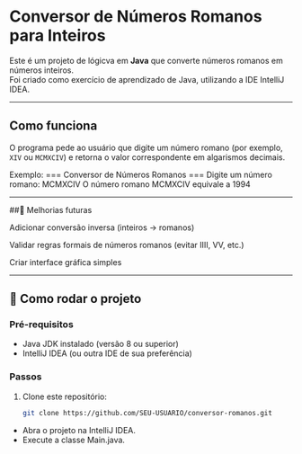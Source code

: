 # Conversor de Números Romanos para Inteiros

Este é um projeto de lógicva em **Java** que converte números romanos em números inteiros.  
Foi criado como exercício de aprendizado de Java, utilizando a IDE IntelliJ IDEA.

---

##  Como funciona
O programa pede ao usuário que digite um número romano (por exemplo, `XIV` ou `MCMXCIV`) e retorna o valor correspondente em algarismos decimais.

Exemplo:
=== Conversor de Números Romanos ===
Digite um número romano: MCMXCIV
O número romano MCMXCIV equivale a 1994

---

##🔮 Melhorias futuras

Adicionar conversão inversa (inteiros → romanos)

Validar regras formais de números romanos (evitar IIII, VV, etc.)

Criar interface gráfica simples

---

## 🚀 Como rodar o projeto

### Pré-requisitos
- Java JDK instalado (versão 8 ou superior)
- IntelliJ IDEA (ou outra IDE de sua preferência)

### Passos
1. Clone este repositório:
   ```bash
   git clone https://github.com/SEU-USUARIO/conversor-romanos.git
- Abra o projeto na IntelliJ IDEA.
- Execute a classe Main.java.
